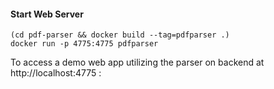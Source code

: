 
#### Start Web Server
```
(cd pdf-parser && docker build --tag=pdfparser .)
docker run -p 4775:4775 pdfparser 

```
To access a demo web app utilizing the parser on backend at http://localhost:4775 :




